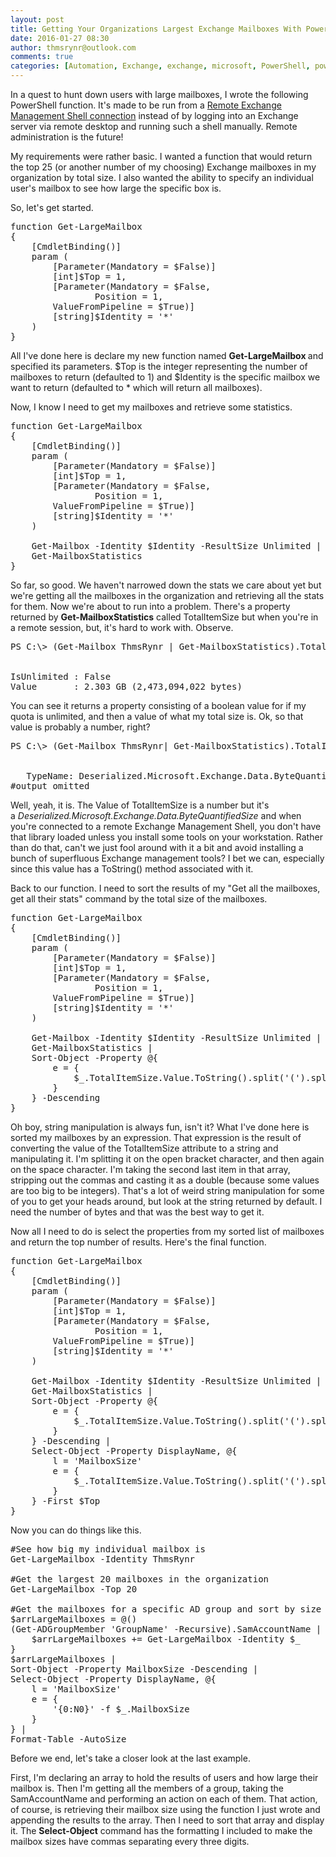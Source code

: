 ```yaml
---
layout: post
title: Getting Your Organizations Largest Exchange Mailboxes With PowerShell
date: 2016-01-27 08:30
author: thmsrynr@outlook.com
comments: true
categories: [Automation, Exchange, exchange, microsoft, PowerShell, powershell, PowerShell ISE, powershell ise, remote admin]
---
```

In a quest to hunt down users with large mailboxes, I wrote the following PowerShell function. It's made to be run from a <a href="http://www.workingsysadmin.com/opening-a-remote-exchange-management-shell/" target="_blank">Remote Exchange Management Shell connection</a> instead of by logging into an Exchange server via remote desktop and running such a shell manually. Remote administration is the future!

My requirements were rather basic. I wanted a function that would return the top 25 (or another number of my choosing) Exchange mailboxes in my organization by total size. I also wanted the ability to specify an individual user's mailbox to see how large the specific box is.

So, let's get started.

<pre class="lang:ps decode:true ">function Get-LargeMailbox
{
    [CmdletBinding()]
    param (
        [Parameter(Mandatory = $False)]
        [int]$Top = 1,
        [Parameter(Mandatory = $False,
                Position = 1,
        ValueFromPipeline = $True)]
        [string]$Identity = '*'
    )
}</pre>

All I've done here is declare my new function named <strong>Get-LargeMailbox </strong>and specified its parameters. $Top is the integer representing the number of mailboxes to return (defaulted to 1) and $Identity is the specific mailbox we want to return (defaulted to * which will return all mailboxes).

Now, I know I need to get my mailboxes and retrieve some statistics.

<pre class="lang:ps mark:13-14 decode:true">function Get-LargeMailbox
{
    [CmdletBinding()]
    param (
        [Parameter(Mandatory = $False)]
        [int]$Top = 1,
        [Parameter(Mandatory = $False,
                Position = 1,
        ValueFromPipeline = $True)]
        [string]$Identity = '*'
    )
        
    Get-Mailbox -Identity $Identity -ResultSize Unlimited |
    Get-MailboxStatistics 
}</pre>

So far, so good. We haven't narrowed down the stats we care about yet but we're getting all the mailboxes in the organization and retrieving all the stats for them. Now we're about to run into a problem. There's a property returned by <strong>Get-MailboxStatistics</strong> called TotalItemSize but when you're in a remote session, but, it's hard to work with. Observe.

<pre class="lang:ps decode:true">PS C:\&gt; (Get-Mailbox ThmsRynr | Get-MailboxStatistics).TotalItemSize | Format-List


IsUnlimited : False
Value       : 2.303 GB (2,473,094,022 bytes)</pre>

You can see it returns a property consisting of a boolean value for if my quota is unlimited, and then a value of what my total size is. Ok, so that value is probably a number, right?

<pre class="lang:ps decode:true ">PS C:\&gt; (Get-Mailbox ThmsRynr| Get-MailboxStatistics).TotalItemSize.Value | Get-Member


   TypeName: Deserialized.Microsoft.Exchange.Data.ByteQuantifiedSize
#output omitted</pre>

Well, yeah, it is. The Value of TotalItemSize is a number but it's a <em>Deserialized.Microsoft.Exchange.Data.ByteQuantifiedSize </em>and when you're connected to a remote Exchange Management Shell, you don't have that library loaded unless you install some tools on your workstation. Rather than do that, can't we just fool around with it a bit and avoid installing a bunch of superfluous Exchange management tools? I bet we can, especially since this value has a ToString() method associated with it.

Back to our function. I need to sort the results of my "Get all the mailboxes, get all their stats" command by the total size of the mailboxes.

<pre class="lang:ps mark:15-19 decode:true">function Get-LargeMailbox
{
    [CmdletBinding()]
    param (
        [Parameter(Mandatory = $False)]
        [int]$Top = 1,
        [Parameter(Mandatory = $False,
                Position = 1,
        ValueFromPipeline = $True)]
        [string]$Identity = '*'
    )
        
    Get-Mailbox -Identity $Identity -ResultSize Unlimited |
    Get-MailboxStatistics |
    Sort-Object -Property @{
        e = {
            $_.TotalItemSize.Value.ToString().split('(').split(' ')[-2].replace(',', '') -as [double]
        }
    } -Descending 
}</pre>

Oh boy, string manipulation is always fun, isn't it? What I've done here is sorted my mailboxes by an expression. That expression is the result of converting the value of the TotalItemSize attribute to a string and manipulating it. I'm splitting it on the open bracket character, and then again on the space character. I'm taking the second last item in that array, stripping out the commas and casting it as a double (because some values are too big to be integers). That's a lot of weird string manipulation for some of you to get your heads around, but look at the string returned by default. I need the number of bytes and that was the best way to get it.

Now all I need to do is select the properties from my sorted list of mailboxes and return the top number of results. Here's the final function.

<pre class="lang:ps mark:20-25 decode:true ">function Get-LargeMailbox
{
    [CmdletBinding()]
    param (
        [Parameter(Mandatory = $False)]
        [int]$Top = 1,
        [Parameter(Mandatory = $False,
                Position = 1,
        ValueFromPipeline = $True)]
        [string]$Identity = '*'
    )
        
    Get-Mailbox -Identity $Identity -ResultSize Unlimited |
    Get-MailboxStatistics |
    Sort-Object -Property @{
        e = {
            $_.TotalItemSize.Value.ToString().split('(').split(' ')[-2].replace(',', '') -as [double]
        }
    } -Descending |
    Select-Object -Property DisplayName, @{
        l = 'MailboxSize'
        e = {
            $_.TotalItemSize.Value.ToString().split('(').split(' ')[-2].replace(',', '') -as [double]
        }
    } -First $Top
}</pre>

Now you can do things like this.

<pre class="lang:ps decode:true">#See how big my individual mailbox is
Get-LargeMailbox -Identity ThmsRynr

#Get the largest 20 mailboxes in the organization
Get-LargeMailbox -Top 20

#Get the mailboxes for a specific AD group and sort by size
$arrLargeMailboxes = @()
(Get-ADGroupMember 'GroupName' -Recursive).SamAccountName | ForEach-Object -Process {
    $arrLargeMailboxes += Get-LargeMailbox -Identity $_ 
}
$arrLargeMailboxes |
Sort-Object -Property MailboxSize -Descending |
Select-Object -Property DisplayName, @{
    l = 'MailboxSize'
    e = {
        '{0:N0}' -f $_.MailboxSize
    }
} |
Format-Table -AutoSize</pre>

Before we end, let's take a closer look at the last example.

First, I'm declaring an array to hold the results of users and how large their mailbox is. Then I'm getting all the members of a group, taking the SamAccountName and performing an action on each of them. That action, of course, is retrieving their mailbox size using the function I just wrote and appending the results to the array. Then I need to sort that array and display it. The <strong>Select-Object</strong> command has the formatting I included to make the mailbox sizes have commas separating every three digits.
